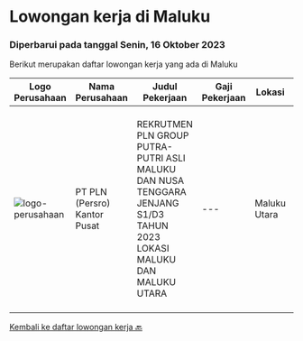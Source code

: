 
  # Lowongan kerja di Maluku

  ### Diperbarui pada tanggal Senin, 16 Oktober 2023

  Berikut merupakan daftar lowongan kerja yang ada di Maluku

  |Logo Perusahaan | Nama Perusahaan | Judul Pekerjaan | Gaji Pekerjaan | Lokasi | Deskripsi | Tanggal diunggah | Pranala |
  | -------------- | --------------- | --------------- | --------- | --------- | -------------- | ------- | ----------- |
  |![logo-perusahaan](https://i.ibb.co/sqvTCh9/112815900-stock-vector-no-image-available-icon-flat-vector.webp)|PT PLN (Persro) Kantor Pusat|REKRUTMEN PLN GROUP PUTRA-PUTRI ASLI MALUKU DAN NUSA TENGGARA JENJANG S1/D3 TAHUN 2023 LOKASI MALUKU DAN MALUKU UTARA|---|Maluku Utara|Lokasi Tes Ambon REKRUTMEN PLN GROUP PUTRA-PUTRI ASLI MALUKU DAN NUSA TENGGARA JENJANG S1/D3 TAHUN 2023 LOKASI MALUKU DAN MALUKU UTARADibuka 2Hari...|Jumat, 13 Oktober 2023|https://www.jobstreet.co.id/id/job/rekrutmen-pln-group-putra-putri-asli-maluku-dan-nusa-tenggara-jenjang-s1-d3-tahun-2023-lokasi-maluku-dan-maluku-utara-1037188441?token=0~c49c365b-6825-401c-a7ce-fa3ba9dc5cb5&sectionRank=1&jobId=jobstreet-id-job-1037188441|


  [Kembali ke daftar lowongan kerja 🔙](../README.md#daftar-lowongan-kerja)
  